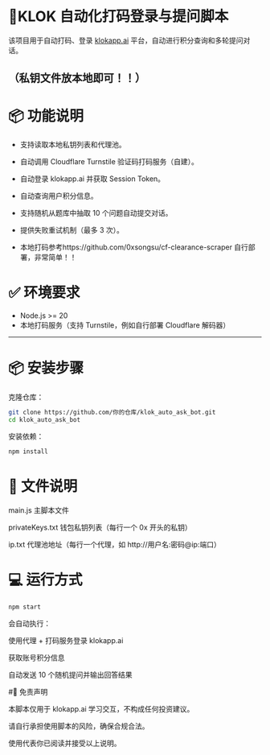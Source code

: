 # 🤖KLOK 自动化打码登录与提问脚本

该项目用于自动打码、登录 [klokapp.ai](https://klokapp.ai) 平台，自动进行积分查询和多轮提问对话。

（私钥文件放本地即可！！）
---

# 📦 功能说明

- 支持读取本地私钥列表和代理池。
- 自动调用 Cloudflare Turnstile 验证码打码服务（自建）。
- 自动登录 klokapp.ai 并获取 Session Token。
- 自动查询用户积分信息。
- 支持随机从题库中抽取 10 个问题自动提交对话。
- 提供失败重试机制（最多 3 次）。

- 本地打码参考https://github.com/0xsongsu/cf-clearance-scraper 自行部署，非常简单！！


# ✅ 环境要求  
- Node.js >= 20  
- 本地打码服务（支持 Turnstile，例如自行部署 Cloudflare 解码器）

---

# 📦 安装步骤

克隆仓库：

```bash
git clone https://github.com/你的仓库/klok_auto_ask_bot.git
cd klok_auto_ask_bot
```

安装依赖：

```bash
npm install
```

# 📂 文件说明

main.js 主脚本文件

privateKeys.txt 钱包私钥列表（每行一个 0x 开头的私钥）

ip.txt 代理池地址（每行一个代理，如 http://用户名:密码@ip:端口）


# 💻 运行方式
```bash
npm start
```
会自动执行：

使用代理 + 打码服务登录 klokapp.ai

获取账号积分信息

自动发送 10 个随机提问并输出回答结果



#📄 免责声明

本脚本仅用于 klokapp.ai 学习交互，不构成任何投资建议。

请自行承担使用脚本的风险，确保合规合法。

使用代表你已阅读并接受以上说明。

